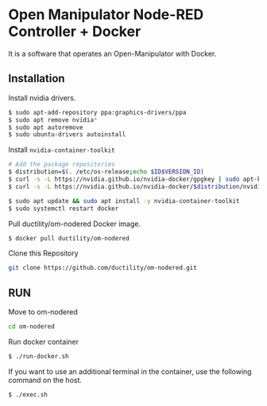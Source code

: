 # Open Manipulator Node-RED Controller + Docker

It is a software that operates an Open-Manipulator with Docker.

## Installation

Install nvidia drivers.

```bash
$ sudo apt-add-repository ppa:graphics-drivers/ppa
$ sudo apt remove nvidia*
$ sudo apt autoremove
$ sudo ubuntu-drivers autoinstall
```

Install `nvidia-container-toolkit`
```bash
# Add the package repositories
$ distribution=$(. /etc/os-release;echo $ID$VERSION_ID)
$ curl -s -L https://nvidia.github.io/nvidia-docker/gpgkey | sudo apt-key add -
$ curl -s -L https://nvidia.github.io/nvidia-docker/$distribution/nvidia-docker.list | sudo tee /etc/apt/sources.list.d/nvidia-docker.list

$ sudo apt update && sudo apt install -y nvidia-container-toolkit
$ sudo systemctl restart docker
```

Pull ductility/om-nodered Docker image.

```bash
$ docker pull ductility/om-nodered
```

Clone this Repository
```bash
git clone https://github.com/ductility/om-nodered.git
```


## RUN
Move to om-nodered
```bash
cd om-nodered
```

Run docker container

```bash
$ ./run-docker.sh
```

If you want to use an additional terminal in the container, use the following command on the host.

```bash
$ ./exec.sh
```